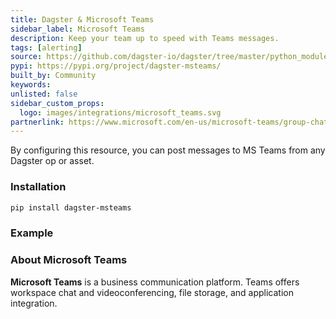 ```yaml
---
title: Dagster & Microsoft Teams
sidebar_label: Microsoft Teams
description: Keep your team up to speed with Teams messages.
tags: [alerting]
source: https://github.com/dagster-io/dagster/tree/master/python_modules/libraries/dagster-msteams
pypi: https://pypi.org/project/dagster-msteams/
built_by: Community
keywords:
unlisted: false
sidebar_custom_props:
  logo: images/integrations/microsoft_teams.svg
partnerlink: https://www.microsoft.com/en-us/microsoft-teams/group-chat-software
---
```


By configuring this resource, you can post messages to MS Teams from any Dagster op or asset.

### Installation

```bash
pip install dagster-msteams
```

### Example

<CodeExample path="docs_snippets/docs_snippets/integrations/microsoft-teams.py" language="python" />

### About Microsoft Teams

**Microsoft Teams** is a business communication platform. Teams offers workspace chat and videoconferencing, file storage, and application integration.
